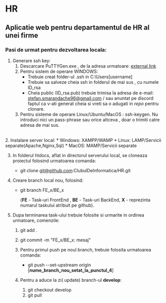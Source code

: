 # HR
## Aplicatie web pentru departamentul de HR al unei firme

### Pasi de urmat pentru dezvoltarea locala:<br/>

1. Generare ssh key:
	1. Descarcare PuTTYGen.exe , de la adresa urmatoare: [external link](https://www.chiark.greenend.org.uk/~sgtatham/putty/latest.html)
	2. Pentru sistem de operare WINDOWS:
		* Trebuie creat folder-ul .ssh in C:\Users[username]
		* Trebuie sa salveze cheia ssh in folderul de mai sus , cu numele ID_rsa<br/>
		* Cheia public (ID_rsa.pub) trebuie trimisa la adresa de e-mail: stefan.smarandache96@gmail.com / sau anuntat pe discord faptul ca v-ati generat cheia si vreti sa o adugati in _repo_ pentru clonare.<br/>
	3. Pentru sisteme de operare Linux/Ubuntu/MacOS : ssh-keygen. Nu introduci nici un pass-phrase sau orice altceva , doar o trimiti catre adresa de mai sus.
<br/>
2. Instalare server local: 
	* Windows: XAMPP/WAMP
	* Linux: LAMP/Servicii separate(Apache,Nginx,Sql)
	* MacOS: MAMP/Servicii separate

3. In folderul htdocs, aflat in directorul serverului local, se cloneaza proiectul folosind urmatoarea comanda:
	* git clone git@github.com:ClubulDeInformatica/HR.git 

4. Creare branch local nou, folosind:
 	* git branch FE_x/BE_x 

		(**FE** - Task-uri FrontEnd , **BE** - Task-uri BackEnd, **X** - reprezinta numarul taskului atribuit pe github).

5. Dupa terminarea task-ului trebuie folosite si urmarite in ordinea urmatoare, comenzile:
	1. git add .
	2. git commit -m "FE_x/BE_x: mesaj"
	3. Pentru primul push pe noul branch, trebuie folosita urmatoarea comanda:

	    * git push --set-upstream origin [**nume_branch_nou_setat_la_punctul_4**]
		
	4. Pentru a aduce la zi( update) branch-ul **develop**: 
		1. git checkout develop 
		2. git pull
